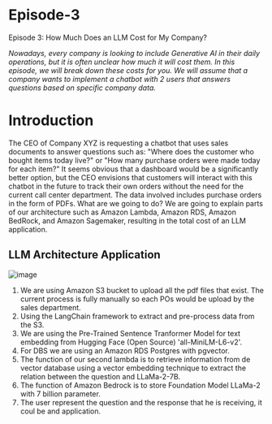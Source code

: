# Episode-3
Episode 3: How Much Does an LLM Cost for My Company?

*Nowadays, every company is looking to include Generative AI in their daily operations, but it is often unclear how much it will cost them. In this episode, we will break down these costs for you. We will assume that a company wants to implement a chatbot with 2 users that answers questions based on specific company data.*

# Introduction

The CEO of Company XYZ is requesting a chatbot that uses sales documents to answer questions such as: "Where does the customer who bought items today live?" or "How many purchase orders were made today for each item?" It seems obvious that a dashboard would be a significantly better option, but the CEO envisions that customers will interact with this chatbot in the future to track their own orders without the need for the current call center department. The data involved includes purchase orders in the form of PDFs. What are we going to do? We are going to explain parts of our architecture such as Amazon Lambda, Amazon RDS, Amazon BedRock, and Amazon Sagemaker, resulting in the total cost of an LLM application.

## LLM Architecture Application
![image](https://github.com/user-attachments/assets/9fbbd370-81ba-4298-be25-a207dfd73be4)
1. We are using Amazon S3 bucket to upload all the pdf files that exist. The current process is fully manually so each POs would be upload by the sales department.
2. Using the LangChain framework to extract and pre-process data from the S3.
3. We are using the Pre-Trained Sentence Tranformer Model for text embedding from Hugging Face (Open Source) 'all-MiniLM-L6-v2'.
4. For DBS we are using an Amazon RDS Postgres with pgvector.
5. The function of our second lambda is to retrieve information from de vector database using a vector embedding technique to extract the relation between the question and LLaMa-2-7B.
6. The function of Amazon Bedrock is to store Foundation Model LLaMa-2 with 7 billion parameter.
7. The user represent the question and the response that he is receiving, it coul be and application.

